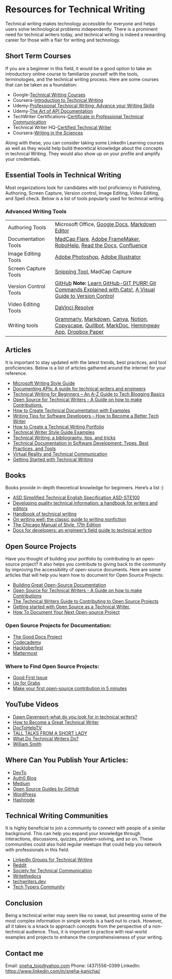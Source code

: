 # Resources for Technical Writing
Technical writing makes technology accessible for everyone and helps users solve technological problems independently. There is a prominent need for technical writers today, and technical writing is indeed a rewarding career for those with a flair for writing and technology.
## Short Term Courses
If you are a beginner in this field, it would be a good option to take an introductory online course to familiarize yourself with the tools, terminologies, and the technical writing process. Here are some courses that can be taken as a foundation:
- Google-[Technical Writing Courses](https://developers.google.com/tech-writing?ref=everythingtechnicalwriting.com)
- Coursera-[Introduction to Technical Writing](https://www.coursera.org/learn/technical-writing-introduction)
- Udemy-[Professional Technical Writing: Advance your Writing Skills](https://www.udemy.com/course/technical-writing-and-editing/)
- Udemy-[The Art of API Documentation](https://www.udemy.com/course/the-art-of-api-documentation/)
- TechWriter Certifications-[Certificate in Professional Technical Communication](https://www.techwriter-certification.com/certificate-in-professional-technical-co)
- Technical Writer HQ-[Certified Technical Writer](https://technicalwriterhq.com/technical-writing-certification/)
- Coursera-[Writing in the Sciences](https://www.coursera.org/learn/sciwrite)

Along with these, you can consider taking some LinkedIn Learning courses as well as they would help build theoretical knowledge about the concepts in technical Writing. They would also show up on your profile and amplify your credentials.
## Essential Tools in Technical Writing
Most organizations look for candidates with tool proficiency in Publishing, Authoring, Screen Capture, Version control, Image Editing, Video Editing, and Spell check. Below is a list of tools popularly used for technical writing.
### Advanced Writing Tools
|                                        |                                               |
|----------------------------------------|-----------------------------------------------|
| Authoring Tools                        | Microsoft Office, [Google Docs](https://docs.google.com/document/u/0/), [Markdown Editor](https://pandao.github.io/editor.md/en.html)|
| Documentation Tools                    | [MadCap Flare](https://www.madcapsoftware.com/services/free-training/introductory-training-course/recorded/watch-now/), [Adobe FrameMaker](https://www.adobe.com/products/framemaker.html?sdid=SEMNEWNAFMBR&ef_id=Cj0KCQiA_9u5BhCUARIsABbMSPsjgA4amJ1u8ufVmqVTFxSBdc4X0lGntl8wPJKUs7V-Va2o_nM1cioaAo-XEALw_wcB:G:s&s_kwcid=AL!3085!3!702145517966!p!!g!!framemaker&gad_source=1&gclid=Cj0KCQiA_9u5BhCUARIsABbMSPsjgA4amJ1u8ufVmqVTFxSBdc4X0lGntl8wPJKUs7V-Va2o_nM1cioaAo-XEALw_wcB), [RoboHelp](https://www.adobe.com/products/robohelp.html?sdid=SEMNARHBRNEW&ef_id=Cj0KCQiA_9u5BhCUARIsABbMSPt77KAZTc5nQb7wlI58e5EsjLyMCndaZxj7TqWi9ZdlPk9Q4CqTW5YaAvTREALw_wcB:G:s&s_kwcid=AL!3085!3!702084475171!p!!g!!adobe%20robohelp%20training&gad_source=1&gclid=Cj0KCQiA_9u5BhCUARIsABbMSPt77KAZTc5nQb7wlI58e5EsjLyMCndaZxj7TqWi9ZdlPk9Q4CqTW5YaAvTREALw_wcB), [Read the Docs](https://about.readthedocs.com/?ref=readthedocs.org), [Confluence](https://www.atlassian.com/software/confluence)|
| Image Editing Tools                    | [Adobe Photoshop](https://www.adobe.com/products/photoshop.html#modal-hash), [Adobe Illustrator](https://www.adobe.com/ca/products/illustrator.html)|
| Screen Capture Tools                   | [Snipping Tool](https://apps.microsoft.com/detail/9mz95kl8mr0l?hl=en-US&gl=US), MadCap Capture|
| Version Control Tools                  | [GitHub](https://github.com/) **Note:** [Learn GitHub-GIT PURR! Git Commands Explained with Cats!](https://girliemac.com/blog/2017/12/26/git-purr/), [A Visual Guide to Version Control](https://betterexplained.com/articles/a-visual-guide-to-version-control/)|
| Video Editing Tools                    | [DaVinci Resolve](https://www.blackmagicdesign.com/ca/products/davinciresolve)|
| Writing tools                          | [Grammarly](https://app.grammarly.com/), [Markdown](https://daringfireball.net/projects/markdown/), [Canva](https://www.canva.com/), [Notion](https://www.notion.com/), [Copyscape](https://www.copyscape.com/), [Quillbot](https://quillbot.com/), [MarkDoc](https://markdoc.dev/), [Hemingway App](https://hemingwayapp.com/), [Dropbox Paper](https://www.dropbox.com/paper/start?no_redirect=1)|
## Articles
It is important to stay updated with the latest trends, best practices, and tool proficiencies. Below is a list of articles gathered around the internet for your reference.
- [Microsoft Writing Style Guide](https://learn.microsoft.com/en-gb/style-guide/welcome/)
- [Documenting APIs: A guide for technical writers and engineers](https://idratherbewriting.com/learnapidoc/)
- [Technical Writing for Beginners – An A-Z Guide to Tech Blogging Basics](https://www.freecodecamp.org/news/technical-writing-for-beginners/)
- [Open Source for Technical Writers - A Guide on how to make Contributions.](https://medium.com/@techwritershub/open-source-for-technical-writers-a-guide-on-how-to-make-contributions-ab1bb1962fc1)
- [How to Create Technical Documentation with Examples](https://document360.com/blog/technical-documentation/)
- [Writing Tips for Software Developers – How to Become a Better Tech Writer](https://www.freecodecamp.org/news/writing-tips-software-developers/)
- [How to Create a Technical Writing Portfolio](https://www.everythingtechnicalwriting.com/technical-writing-portfolio/)
- [Technical Writer Style Guide Examples](https://technicalwriterhq.com/writing/technical-writing/technical-writer-style-guide/)
- [Technical Writing: a bibliography, tips, and tricks](https://pivic.blog/blog/technical-writing/)
- [Technical Documentation in Software Development: Types, Best Practices, and Tools](https://www.altexsoft.com/blog/technical-documentation-in-software-development-types-best-practices-and-tools/)
- [Virtual Reality and Technical Communication](https://clickhelp.com/clickhelp-technical-writing-blog/virtual-reality-and-technical-communication/)
- [Getting Started with Technical Writing](https://dillionmegida.com/p/getting-started-with-technical-writing/)
## Books
Books provide in-depth theoretical knowledge for beginners. Here’s a list :)
- [ASD Simplified Technical English Specification ASD-STE100](https://asd-ste100.org/)
- [Developing quality technical information: a handbook for writers and editors](https://books.google.ca/books/about/Developing_Quality_Technical_Information.html?id=OV_wAwAAQBAJ&redir_esc=y)
- [Handbook of technical writing](https://books.google.ca/books/about/The_Handbook_of_Technical_Writing.html?id=9hCMBgAAQBAJ&redir_esc=y)
- [On writing well: the classic guide to writing nonfiction](https://books.google.ca/books/about/On_Writing_Well.html?id=9yFPAAAACAAJ&redir_esc=y)
- [The Chicago Manual of Style, 17th Edition](https://www.bibliovault.org/BV.landing.epl?ISBN=9780226287058)
- [Docs for developers: an engineer’s field guide to technical writing](https://www.abebooks.com/9781484272169/Docs-Developers-Engineer%E2%80%99s-Field-Guide-1484272161/plp)
## Open Source Projects
Have you thought of building your portfolio by contributing to an open-source project? It also helps you contribute to giving back to the community by improving the accessibility of open-source documents.
Here are some articles that will help you learn how to document for Open Source Projects:
- [Building Great Open-Source Documentation](https://opensource.googleblog.com/2018/10/building-great-open-source-documentation.html)
- [Open Source for Technical Writers - A Guide on how to make Contributions](https://medium.com/@techwritershub/open-source-for-technical-writers-a-guide-on-how-to-make-contributions-ab1bb1962fc1)
- [The Technical Writers Guide to Contributing to Open Source Projects](https://edidiongasikpo.com/the-technical-writers-guide-to-contributing-to-open-source-projects)
- [Getting started with Open Source as a Technical Writer.](https://amara.hashnode.dev/getting-started-with-open-source-as-a-technical-writer)
- [How To Document Your Next Open-source Project](https://dev.to/uduakabaci/how-document-your-next-open-source-project-124i)
### Open Source Projects for Documentation:
- [The Good Docs Project](https://www.thegooddocsproject.dev/)
- [Codecademy](https://www.codecademy.com/resources/docs)
- [Hacktoberfest](https://hacktoberfest.com/)
- [Mattermost](https://mattermost.com/contribute/)
### Where to Find Open Source Projects:
- [Good First Issue](https://goodfirstissue.dev/)
- [Up for Grabs](https://up-for-grabs.net/#/)
- [Make your first open-source contribution in 5 minutes](https://firstcontributions.github.io/)
## YouTube Videos
- [Dawn Davenport-what do you look for in technical writers?](https://www.youtube.com/watch?v=tv1DhmUT-Fo)
- [How to Become a Great Technical Writer](https://www.youtube.com/watch?v=1w1QYR-n1js)
- [DocToHelpTV](https://www.youtube.com/user/DocToHelpTV/videos)
- [TALL TALKS FROM A SHORT LADY](https://www.youtube.com/playlist?list=PLQQXYjlu24Uje0aLsyiYntOx93b4gSB6d)
- [What Do Technical Writers Do?](https://www.youtube.com/watch?v=biocrCx5T_k&list=PLoynTxuTLXaDtAmzbqdsc7JZMWcIt3nnP)
- [William Smith](https://www.youtube.com/watch?v=amKDhaIlyOc)
## Where Can You Publish Your Articles:
- [DevTo](https://dev.to/)
- [Auth0 Blog](https://auth0.com/blog/)
- [Medium](https://medium.com/)
- [Open Source Guides by GitHub](https://github.com/github/opensource.guide)
- [WordPress](https://wordpress.com/)
- [Hashnode](https://hashnode.com/)
## Technical Writing Communities
It is highly beneficial to join a community to connect with people of a similar background. This can help you expand your knowledge through interactions, discussions, quizzes, problem-solving, and so on. These communities could also hold regular meetups that could help you network with professionals in this field.
- [LinkedIn Groups for Technical Writing](https://www.linkedin.com/groups/118370/)
- [Reddit](https://www.reddit.com/r/technicalwriting/)
- [Society for Technical Communication](https://www.stc.org/)
- [Writethedocs](https://www.writethedocs.org/)
- [techwriters.dev](https://techwriters.dev/)
- [Tech Typers Community](https://discord.com/invite/NSEUgT8y)
## Conclusion
Being a technical writer may seem like no sweat, but presenting some of the most complex information in simple words is a hard nut to crack.
However, all it takes is a knack to approach concepts from the perspective of a non-technical audience. Thus, it is important to practice with real-world examples and projects to enhance the comprehensiveness of your writing.
## Contact me
Email: sneha_tojo@yahoo.com
Phone: (437)556-0399
LinkedIn: https://www.linkedin.com/in/sneha-kanichai/
